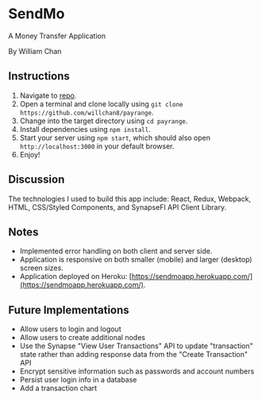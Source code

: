 # SendMo
A Money Transfer Application

By William Chan

## Instructions

1. Navigate to [repo](https://github.com/willchan8/payrange).
2. Open a terminal and clone locally using `git clone https://github.com/willchan8/payrange`.
3. Change into the target directory using `cd payrange`. 
4. Install dependencies using `npm install`.
5. Start your server using `npm start`, which should also open `http://localhost:3000` in your default browser.
6. Enjoy!

## Discussion

The technologies I used to build this app include: React, Redux, Webpack, HTML, CSS/Styled Components, and SynapseFI API Client Library.

## Notes

- Implemented error handling on both client and server side.
- Application is responsive on both smaller (mobile) and larger (desktop) screen sizes.
- Application deployed on Heroku: [https://sendmoapp.herokuapp.com/](https://sendmoapp.herokuapp.com/).

## Future Implementations

- Allow users to login and logout
- Allow users to create additional nodes
- Use the Synapse "View User Transactions" API to update "transaction" state rather than adding response data from the "Create Transaction" API
- Encrypt sensitive information such as passwords and account numbers
- Persist user login info in a database
- Add a transaction chart
